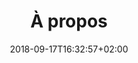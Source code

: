 ---
title: "À propos"
menu: 
  main:
    weight: 100
date: 2018-09-17T16:32:57+02:00
draft: true
---